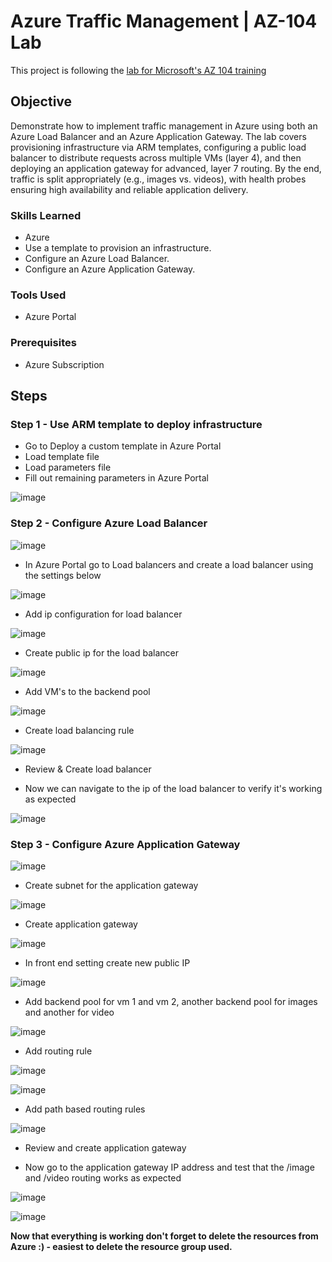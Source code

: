 # Azure Traffic Management | AZ-104 Lab
This project is following the [lab for Microsoft's AZ 104 training](https://github.com/MicrosoftLearning/AZ-104-MicrosoftAzureAdministrator/blob/master/Instructions/Labs/LAB_06-Implement_Network_Traffic_Management.md)

## Objective
Demonstrate how to implement traffic management in Azure using both an Azure Load Balancer and an Azure Application Gateway. The lab covers provisioning infrastructure via ARM templates, configuring a public load balancer to distribute requests across multiple VMs (layer 4), and then deploying an application gateway for advanced, layer 7 routing. By the end, traffic is split appropriately (e.g., images vs. videos), with health probes ensuring high availability and reliable application delivery.

### Skills Learned

- Azure
- Use a template to provision an infrastructure.
- Configure an Azure Load Balancer.
- Configure an Azure Application Gateway.

### Tools Used

- Azure Portal

### Prerequisites 

- Azure Subscription

## Steps
### Step 1 - Use ARM template to deploy infrastructure
- Go to Deploy a custom template in Azure Portal
- Load template file
- Load parameters file
- Fill out remaining parameters in Azure Portal

![image](https://github.com/user-attachments/assets/fe9bc0f3-0225-4916-97af-a33c7d3dde1b)


### Step 2 - Configure Azure Load Balancer

![image](https://github.com/user-attachments/assets/34addb0a-dce4-4f18-8bc1-f6236ebda9ac)


- In Azure Portal go to Load balancers and create a load balancer using the settings below

![image](https://github.com/user-attachments/assets/708ea4fc-f3fc-441d-9c9f-c7470eff4a7f)

- Add ip configuration for load balancer

![image](https://github.com/user-attachments/assets/98f5c67b-0fc0-4e76-a16b-4fb26506c907)


- Create public ip for the load balancer

![image](https://github.com/user-attachments/assets/04f6b126-c0a8-4d83-80c1-ae20cfc61394)

- Add VM's to the backend pool

![image](https://github.com/user-attachments/assets/e9e8ed22-b49b-4976-985c-bf737ef8d442)

- Create load balancing rule 

![image](https://github.com/user-attachments/assets/3852d7de-75bb-4b72-aa40-2f10f665a536)

- Review & Create load balancer

- Now we can navigate to the ip of the load balancer to verify it's working as expected

![image](https://github.com/user-attachments/assets/4f59b74a-5c64-4550-aee8-f6badde7b2eb)


### Step 3 - Configure Azure Application Gateway

![image](https://github.com/user-attachments/assets/33878a48-3016-49e8-aeef-d149d188776a)


- Create subnet for the application gateway

![image](https://github.com/user-attachments/assets/060fa175-63ae-497b-865c-d3507ef1f25e)

- Create application gateway

![image](https://github.com/user-attachments/assets/313c800d-4e1d-4a6e-bcb6-f2244d25a8b2)

- In front end setting create new public IP 

![image](https://github.com/user-attachments/assets/322ff0a6-2578-4781-920b-738cc41dc3f8)

- Add backend pool for vm 1 and vm 2, another backend pool for images and another for video

![image](https://github.com/user-attachments/assets/b6e52205-812c-49de-90e9-99ff2df06660)

- Add routing rule

![image](https://github.com/user-attachments/assets/9e4f3ad7-b07f-42a8-9aea-d081d5a2bbb3)

![image](https://github.com/user-attachments/assets/df3692f8-82a5-4b67-ad89-a99126da63a3)

- Add path based routing rules

![image](https://github.com/user-attachments/assets/e6d13b02-3c0c-40bf-9b27-b85205869ed5)

- Review and create application gateway

- Now go to the application gateway IP address and test that the /image and /video routing works as expected

![image](https://github.com/user-attachments/assets/8d8927f9-32f1-4eaa-a2f5-02899d725d6d)

![image](https://github.com/user-attachments/assets/95fea46f-299a-46a8-ac55-dd861a455990)

**Now that everything is working don't forget to delete the resources from Azure :) - easiest to delete the resource group used.**







